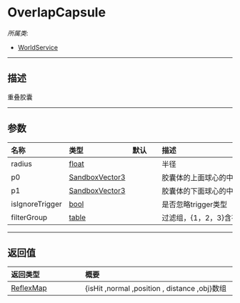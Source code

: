 # OverlapCapsule

*所属类*:
* [WorldService](/Api/Classes/GamePlay/WorldService.md)
------------------------------------------------------------------------------------------
## 描述

重叠胶囊

------------------------------------------------------------------------------------------
## 参数

|<div style="width:100px">名称</div>|<div style="width:100px">类型</div>|<div style="width:50px">默认</div>|<div style="width:350px">描述</div>|
|:---|:---|:---|:---|
|radius|[float](/Api/DataType/Number.md)||半径|
|p0|[SandboxVector3](/Api/Enums/SandboxVector3.md)||胶囊体的上面球心的中心点|
|p1|[SandboxVector3](/Api/Enums/SandboxVector3.md)||胶囊体的下面球心的中心点|
|isIgnoreTrigger|[bool](/Api/DataType/Bool.md)||是否忽略trigger类型|
|filterGroup|[table](/Api/DataType/Table.md)||过滤组，{1，2，3}含有的数字组会被查询|

------------------------------------------------------------------------------------------
## 返回值

|<div style="width:150px">返回类型</div>|<div style="width:520px">概要</div>|
|:---|:---|
|[ReflexMap](/Api/Enums/ReflexMap.md)|{isHit ,normal ,position , distance ,obj}数组|
